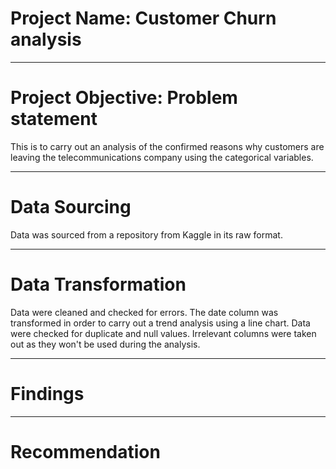 # Project Name: Customer Churn analysis


---
# Project Objective: Problem statement
This is to carry out an analysis of the confirmed reasons why customers are leaving the telecommunications company using the categorical variables.


---
# Data Sourcing
Data was sourced from a repository from Kaggle in its raw format. 

---
# Data Transformation
Data were cleaned and checked for errors. The date column was transformed in order to carry out a trend analysis using a line chart. Data were checked for duplicate and null values. Irrelevant columns were taken out as they won't be used during the analysis.

---
# Findings


---
# Recommendation
